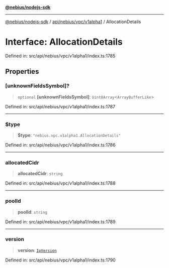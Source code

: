 [**@nebius/nodejs-sdk**](../../../../../README.md)

***

[@nebius/nodejs-sdk](../../../../../README.md) / [api/nebius/vpc/v1alpha1](../README.md) / AllocationDetails

# Interface: AllocationDetails

Defined in: src/api/nebius/vpc/v1alpha1/index.ts:1785

## Properties

### \[unknownFieldsSymbol\]?

> `optional` **\[unknownFieldsSymbol\]**: `Uint8Array`\<`ArrayBufferLike`\>

Defined in: src/api/nebius/vpc/v1alpha1/index.ts:1787

***

### $type

> **$type**: `"nebius.vpc.v1alpha1.AllocationDetails"`

Defined in: src/api/nebius/vpc/v1alpha1/index.ts:1786

***

### allocatedCidr

> **allocatedCidr**: `string`

Defined in: src/api/nebius/vpc/v1alpha1/index.ts:1788

***

### poolId

> **poolId**: `string`

Defined in: src/api/nebius/vpc/v1alpha1/index.ts:1789

***

### version

> **version**: [`IpVersion`](../type-aliases/IpVersion.md)

Defined in: src/api/nebius/vpc/v1alpha1/index.ts:1790
